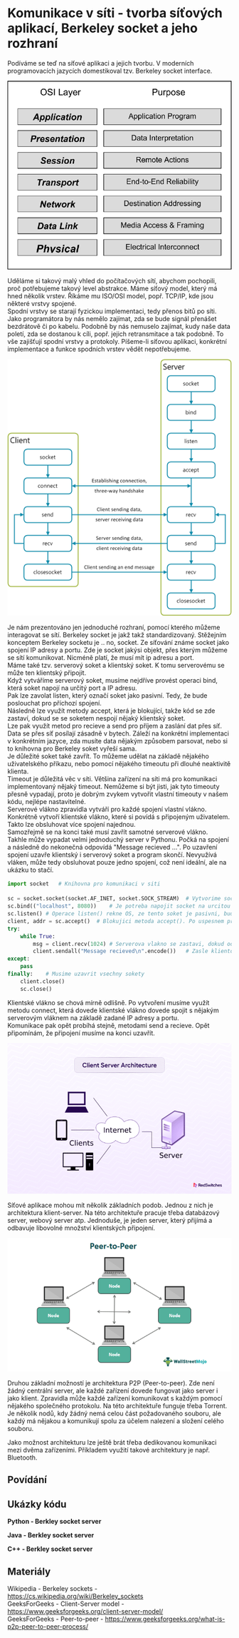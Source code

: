 Komunikace v síti - tvorba síťových aplikací, Berkeley socket a jeho rozhraní
===

Podíváme se teď na síťové aplikaci a jejich tvorbu. V moderních programovacích jazycích domestikoval tzv. Berkeley socket interface.     

![ISO/OSI](iso_osi_model.png)

Uděláme si takový malý vhled do počítačových sítí, abychom pochopili, proč potřebujeme takový level abstrakce. Máme síťový model, který má hned několik vrstev. Říkáme mu ISO/OSI model, popř. TCP/IP, kde jsou některé vrstvy spojené.              
Spodní vrstvy se starají fyzickou implementaci, tedy přenos bitů po síti. Jako programátora by nás nemělo zajímat, zda se bude signál přenášet bezdrátově či po kabelu. Podobně by nás nemuselo zajímat, kudy naše data poletí, zda se dostanou k cíli, popř. jejich retransmitace a tak podobně. To vše zajišťují spodní vrstvy a protokoly. Píšeme-li síťovou aplikaci, konkrétní implementace a funkce spodních vrstev vědět nepotřebujeme.           

![Berkeley Socket](berkeley_socket.png)

Je nám prezentováno jen jednoduché rozhraní, pomocí kterého můžeme interagovat se sítí. Berkeley socket je jakž takž standardizovaný. Stěžejním konceptem Berkeley socketu je .. no, socket. Ze síťování známe socket jako spojení IP adresy a portu. Zde je socket jakýsi objekt, přes kterým můžeme se sítí komunikovat. Nicméně platí, že musí mít ip adresu a port.                  
Máme také tzv. serverový soket a klientský soket. K tomu serverovému se může ten klientský připojit.                
Když vytváříme serverový soket, musíme nejdříve provést operaci bind, která soket napojí na určitý port a IP adresu.        
Pak lze zavolat listen, který označí soket jako pasivní. Tedy, že bude poslouchat pro příchozí spojení.                 
Následně lze využít metody accept, která je blokující, takže kód se zde zastaví, dokud se se soketem nespojí nějaký klientský soket.            
Lze pak využít metod pro recieve a send pro příjem a zaslání dat přes síť. Data se přes síť posílají zásadně v bytech. Záleží na konkrétní implementaci v konkrétním jazyce, zda musíte data nějakým způsobem parsovat, nebo si to knihovna pro Berkeley soket vyřeší sama.             
Je důležité soket také zavřít. To můžeme udělat na základě nějakého uživatelského příkazu, nebo pomocí nějakého timeoutu při dlouhé neaktivitě klienta.                 
Timeout je důležitá věc v síti. Většina zařízení na síti má pro komunikaci implementovaný nějaký timeout. Nemůžeme si být jisti, jak tyto timeouty přesně vypadají, proto je dobrým zvykem vytvořit vlastní timeouty v našem kódu, nejlépe nastavitelné.                
Serverové vlákno zpravidla vytváří pro každé spojení vlastní vlákno. Konkrétně vytvoří klientské vlákno, které si povídá s připojeným uživatelem. Takto lze obsluhovat více spojení najednou.               
Samozřejmě se na konci také musí zavřít samotné serverové vlákno.                   
Takhle může vypadat velmi jednoduchý server v Pythonu. Počká na spojení a následně do nekonečná odpovídá "Message recieved ...". Po uzavření spojení uzavře klientský i serverový soket a program skončí. Nevyužívá vláken, může tedy obsluhovat pouze jedno spojení, což není ideální, ale na ukázku to stačí.

```Python
import socket   # Knihovna pro komunikaci v siti

sc = socket.socket(socket.AF_INET, socket.SOCK_STREAM)  # Vytvorime socket. AF_INET znamena, ze pouzivame IPv4 adresy (AF_INET6 by byly IPv6). SOCK_STREAM udava protokol, zde TCP
sc.bind(("localhost", 8080))    # Je potreba napojit socket na urcitou ip adresu a port. localhost se prelozi nejspis na 127.0.0.1 a port mame 8080. Je nutne tyto dve hodnoty zadat v tuplu
sc.listen() # Operace listen() rekne OS, ze tento soket je pasivni, bude poslouchat a prijimat spojeni
client, addr = sc.accept()  # Blokujici metoda accept(). Po uspesnem pripojeni vrati klientsky soket a adresu pripojeneho klienta
try:
    while True:
        msg = client.recv(1024) # Serverova vlakno se zastavi, dokud od klienta nedostane odpoved. Cislo 1024 udava velikost bufferu, tedy maximalni velikost zpravy zaslane od klienta
        client.sendall("Message recieved\n".encode())   # Zasle klientovi zpravu. Sendall() se postara o to, aby byl opravdu zaslan cely buffer najednou. Encode() zpravu zakoduje do binarni podoby
except:
    pass
finally:    # Musime uzavrit vsechny sokety
    client.close()
    sc.close()
```

Klientské vlákno se chová mírně odlišně. Po vytvoření musíme využít metodu connect, která dovede klientské vlákno dovede spojit s nějakým serverovým vláknem na základě zadané IP adresy a portu.           
Komunikace pak opět probíhá stejně, metodami send a recieve. Opět připomínám, že připojení musíme na konci uzavřít.            

![Client-Server](client_server.png)

Síťové aplikace mohou mít několik základních podob. Jednou z nich je architektura klient-server. Na této architektuře pracuje třeba databázový server, webový server atp. Jednoduše, je jeden server, který přijímá a odbavuje libovolné množství klientských připojení.                

![Peer-to-peer](peer_to_peer.png)

Druhou základní možností je architektura P2P (Peer-to-peer). Zde není žádný centrální server, ale každé zařízení dovede fungovat jako server i jako klient. Zpravidla může každé zařízení komunikovat s každým pomocí nějakého společného protokolu. Na této architektuře funguje třeba Torrent. Je několik nodů, kdy žádný nemá celou část požadovaného souboru, ale každý má nějakou a komunikují spolu za účelem nalezení a složení celého souboru.

Jako možnost architekturu lze ještě brát třeba dedikovanou komunikaci mezi dvěma zařízeními. Příkladem využití takové architektury je např. Bluetooth.

Povídání
---

Ukázky kódu
---

**Python - Berkley socket server**

**Java - Berkley socket server**

**C++ - Berkley socket server**

Materiály
---

Wikipedia - Berkeley sockets - https://cs.wikipedia.org/wiki/Berkeley_sockets       
GeeksForGeeks - Client-Server model - https://www.geeksforgeeks.org/client-server-model/            
GeeksForGeeks - Peer-to-peer - https://www.geeksforgeeks.org/what-is-p2p-peer-to-peer-process/

